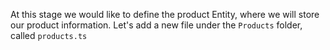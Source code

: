 At this stage we would like to define the product Entity, where we will store our product information.
Let's add a new file under the `Products` folder, called `products.ts`

